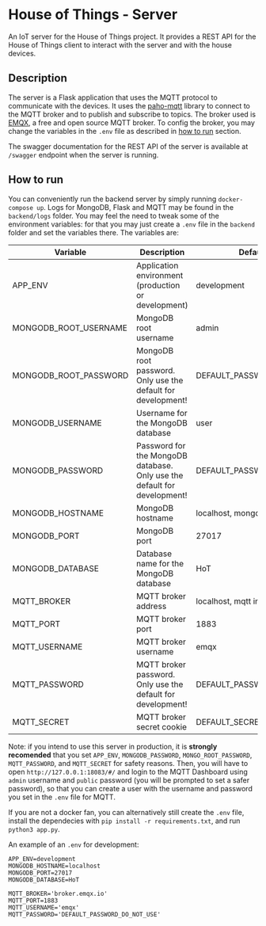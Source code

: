 # House of Things - Server

An IoT server for the House of Things project. It provides a REST API for the House of Things client to interact with the server and with the house devices.

## Description

The server is a Flask application that uses the MQTT protocol to communicate with the devices. It uses the [paho-mqtt](https://pypi.org/project/paho-mqtt/) library to connect to the MQTT broker and to publish and subscribe to topics. The broker used is [EMQX](https://www.emqx.io/), a free and open source MQTT broker. To config the broker, you may change the variables in the `.env` file as described in [how to run](#how-to-run) section.

The swagger documentation for the REST API of the server is available at `/swagger` endpoint when the server is running.

## How to run

You can conveniently run the backend server by simply running `docker-compose up`. Logs for MongoDB, Flask and MQTT may be found in the `backend/logs` folder. You may feel the need to tweak some of the environment variables: for that you may just create a `.env` file in the `backend` folder and set the variables there. The variables are:

| Variable              | Description                                                              | Default value                       |
| --------------------- | ------------------------------------------------------------------------ | ----------------------------------- |
| APP_ENV               | Application environment (production or development)                      | development                         |
| MONGODB_ROOT_USERNAME | MongoDB root username                                                    | admin                               |
| MONGODB_ROOT_PASSWORD | MongoDB root password. Only use the default for development!             | DEFAULT_PASSWORD_DO_NOT_USE         |
| MONGODB_USERNAME      | Username for the MongoDB database                                        | user                                |
| MONGODB_PASSWORD      | Password for the MongoDB database. Only use the default for development! | DEFAULT_PASSWORD_DO_NOT_USE         |
| MONGODB_HOSTNAME      | MongoDB hostname                                                         | localhost, mongodb inside container |
| MONGODB_PORT          | MongoDB port                                                             | 27017                               |
| MONGODB_DATABASE      | Database name for the MongoDB database                                   | HoT                                 |
| MQTT_BROKER           | MQTT broker address                                                      | localhost, mqtt inside container    |
| MQTT_PORT             | MQTT broker port                                                         | 1883                                |
| MQTT_USERNAME         | MQTT broker username                                                     | emqx                                |
| MQTT_PASSWORD         | MQTT broker password. Only use the default for development!              | DEFAULT_PASSWORD_DO_NOT_USE         |
| MQTT_SECRET           | MQTT broker secret cookie                                                | DEFAULT_SECRET_DO_NOT_USE           |

Note: if you intend to use this server in production, it is **strongly recomended** that you set `APP_ENV`, `MONGODB_PASSWORD`, `MONGO_ROOT_PASSWORD`, `MQTT_PASSWORD`, and `MQTT_SECRET` for safety reasons. Then, you will have to open `http://127.0.0.1:18083/#/` and login to the MQTT Dashboard using `admin` username and `public` password (you will be prompted to set a safer password), so that you can create a user with the username and password you set in the `.env` file for MQTT.

If you are not a docker fan, you can alternatively still create the `.env` file, install the dependecies with `pip install -r requirements.txt`, and run `python3 app.py`.

An example of an `.env` for development:

```
APP_ENV=development
MONGODB_HOSTNAME=localhost
MONGODB_PORT=27017
MONGODB_DATABASE=HoT

MQTT_BROKER='broker.emqx.io'
MQTT_PORT=1883
MQTT_USERNAME='emqx'
MQTT_PASSWORD='DEFAULT_PASSWORD_DO_NOT_USE'
```
